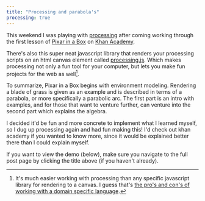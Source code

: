 ```yaml
---
title: "Processing and parabola's"
processing: true
---
```


This weekend I was playing with [processing](https://processing.org/) after coming working through the first lesson of [Pixar in a Box](https://www.khanacademy.org/partner-content/pixar) on [Khan Academy](https://khanacademy.org).

There's also this super neat javascript library that renders your processing scripts on an html canvas element called [processing.js](http://processingjs.org/). Which makes processing not only a fun tool for your computer, but lets you make fun projects for the web as well[^1].


To summarize, Pixar in a Box begins with environment modeling. Rendering a blade of grass is given as an example and is described in terms of a parabola, or more specifically a parabolic arc. The first part is an intro with examples, and for those that want to venture further, can venture into the second part which explains the algebra.

I decided it'd be fun and more concrete to implement what I learned myself, so I dug up processing again and had fun making this! I'd check out khan academy if you wanted to know more, since it would be explained better there than I could explain myself.

If you want to view the demo (below), make sure you navigate to the full post page by clicking the title above (if you haven't already).

<canvas width="100%" height="100%" data-processing-sources="{{ site.url }}/projects/parabolic_arc/parabolic_arc.pde {{ site.url }}/projects/parabolic_arc/parabolic_controls.pde">
</canvas>


[^1]: It's much easier working with processing than any specific javascript library for rendering to a canvas. I guess that's [the pro's and con's of working with a domain specific language](https://en.wikipedia.org/wiki/The_Pros_and_Cons_of_Hitch_Hiking).